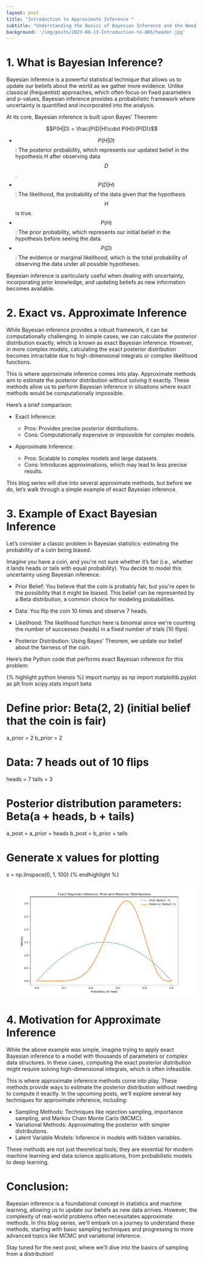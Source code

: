 ```yaml
---
layout: post
title: "Introduction to Approximate Inference "
subtitle: "Understanding the Basics of Bayesian Inference and the Need for Approximate Methods"
background: '/img/posts/2023-08-13-Introduction-to-ANS/header.jpg'
---
```

# 1. What is Bayesian Inference?

Bayesian inference is a powerful statistical technique that allows us to update our beliefs about the world as we gather more evidence. Unlike classical (frequentist) approaches, which often focus on fixed parameters and p-values, Bayesian inference provides a probabilistic framework where uncertainty is quantified and incorporated into the analysis.

At its core, Bayesian inference is built upon Bayes' Theorem:

$$P(H|D) = \frac{P(D|H)\cdot P(H)}{P(D)}$$

* $$P(H \vert D)$$: The posterior probability, which represents our updated belief in the hypothesis H after observing data $$D$$.
* $$P(D \vert H)$$: The likelihood, the probability of the data given that the hypothesis $$H$$ is true.
* $$P(H)$$: The prior probability, which represents our initial belief in the hypothesis before seeing the data.
* $$P(D)$$: The evidence or marginal likelihood, which is the total probability of observing the data under all possible hypotheses.

Bayesian inference is particularly useful when dealing with uncertainty, incorporating prior knowledge, and updating beliefs as new information becomes available.

# 2. Exact vs. Approximate Inference
  
While Bayesian inference provides a robust framework, it can be computationally challenging. In simple cases, we can calculate the posterior distribution exactly, which is known as exact Bayesian inference. However, in more complex models, calculating the exact posterior distribution becomes intractable due to high-dimensional integrals or complex likelihood functions.

This is where approximate inference comes into play. Approximate methods aim to estimate the posterior distribution without solving it exactly. These methods allow us to perform Bayesian inference in situations where exact methods would be computationally impossible.

Here’s a brief comparison:

   * Exact Inference:
       - Pros: Provides precise posterior distributions.
       - Cons: Computationally expensive or impossible for complex models.

   * Approximate Inference:
       - Pros: Scalable to complex models and large datasets.
       - Cons: Introduces approximations, which may lead to less precise results.

This blog series will dive into several approximate methods, but before we do, let’s walk through a simple example of exact Bayesian inference.

#  3. Example of Exact Bayesian Inference
Let’s consider a classic problem in Bayesian statistics: estimating the probability of a coin being biased.

Imagine you have a coin, and you're not sure whether it’s fair (i.e., whether it lands heads or tails with equal probability). You decide to model this uncertainty using Bayesian inference.

* Prior Belief: You believe that the coin is probably fair, but you're open to the possibility that it might be biased. This belief can be represented by a Beta distribution, a common choice for modeling probabilities.

* Data: You flip the coin 10 times and observe 7 heads.

* Likelihood: The likelihood function here is binomial since we're counting the number of successes (heads) in a fixed number of trials (10 flips).

* Posterior Distribution: Using Bayes' Theorem, we update our belief about the fairness of the coin.

Here’s the Python code that performs exact Bayesian inference for this problem:

{% highlight python linenos %}
import numpy as np
import matplotlib.pyplot as plt
from scipy.stats import beta

# Define prior: Beta(2, 2) (initial belief that the coin is fair)
a_prior = 2
b_prior = 2

# Data: 7 heads out of 10 flips
heads = 7
tails = 3

# Posterior distribution parameters: Beta(a + heads, b + tails)
a_post = a_prior + heads
b_post = b_prior + tails

# Generate x values for plotting
x = np.linspace(0, 1, 100)
{% endhighlight %}

![Imagetext](\img\posts\2024-08-16-Approximate-Inference\exactBayesianInference.png)

# 4. Motivation for Approximate Inference

While the above example was simple, imagine trying to apply exact Bayesian inference to a model with thousands of parameters or complex data structures. In these cases, computing the exact posterior distribution might require solving high-dimensional integrals, which is often infeasible.

This is where approximate inference methods come into play. These methods provide ways to estimate the posterior distribution without needing to compute it exactly. In the upcoming posts, we'll explore several key techniques for approximate inference, including:

* Sampling Methods: Techniques like rejection sampling, importance sampling, and Markov Chain Monte Carlo (MCMC).
* Variational Methods: Approximating the posterior with simpler distributions.
* Latent Variable Models: Inference in models with hidden variables.

These methods are not just theoretical tools; they are essential for modern machine learning and data science applications, from probabilistic models to deep learning.

# Conclusion:

Bayesian inference is a foundational concept in statistics and machine learning, allowing us to update our beliefs as new data arrives. However, the complexity of real-world problems often necessitates approximate methods. In this blog series, we'll embark on a journey to understand these methods, starting with basic sampling techniques and progressing to more advanced topics like MCMC and variational inference.

Stay tuned for the next post, where we'll dive into the basics of sampling from a distribution!